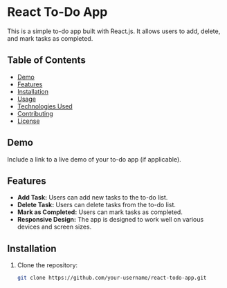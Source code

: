 # React To-Do App

This is a simple to-do app built with React.js. It allows users to add, delete, and mark tasks as completed.

## Table of Contents

- [Demo](#http://localhost:3000/)
- [Features](#features)
- [Installation](#installation)
- [Usage](#usage)
- [Technologies Used](#technologies-used)
- [Contributing](#contributing)
- [License](#license)

## Demo

Include a link to a live demo of your to-do app (if applicable).

## Features

- **Add Task:** Users can add new tasks to the to-do list.
- **Delete Task:** Users can delete tasks from the to-do list.
- **Mark as Completed:** Users can mark tasks as completed.
- **Responsive Design:** The app is designed to work well on various devices and screen sizes.

## Installation

1. Clone the repository:

   ```bash
   git clone https://github.com/your-username/react-todo-app.git
